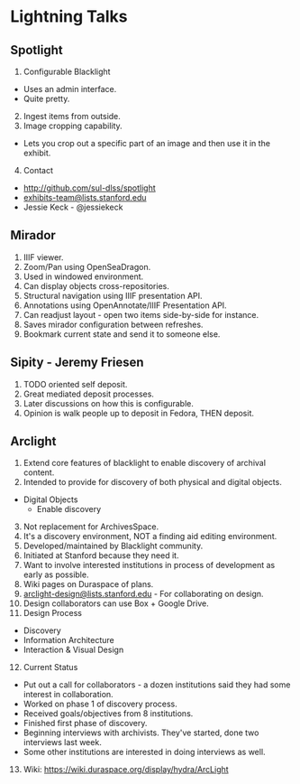 Lightning Talks
==============

Spotlight
--------------

1. Configurable Blacklight
  - Uses an admin interface.
  - Quite pretty.
2. Ingest items from outside.
3. Image cropping capability.
  - Lets you crop out a specific part of an image and then use it in the
    exhibit.
4. Contact
  - http://github.com/sul-dlss/spotlight
  - exhibits-team@lists.stanford.edu
  - Jessie Keck - @jessiekeck

Mirador
--------------

1. IIIF viewer.
2. Zoom/Pan using OpenSeaDragon.
3. Used in windowed environment.
4. Can display objects cross-repositories. 
5. Structural navigation using IIIF presentation API.
6. Annotations using OpenAnnotate/IIIF Presentation API.
7. Can readjust layout - open two items side-by-side for instance.
8. Saves mirador configuration between refreshes.
9. Bookmark current state and send it to someone else.

Sipity - Jeremy Friesen
------------------------

1. TODO oriented self deposit.
2. Great mediated deposit processes.
3. Later discussions on how this is configurable.
4. Opinion is walk people up to deposit in Fedora, THEN deposit.

Arclight
---------

1. Extend core features of blacklight to enable discovery of archival content.
2. Intended to provide for discovery of both physical and digital objects.
  - Digital Objects
    - Enable discovery
3. Not replacement for ArchivesSpace.
4. It's a discovery environment, NOT a finding aid editing environment.
5. Developed/maintained by Blacklight community.
6. Initiated at Stanford because they need it.
7. Want to involve interested institutions in process of development as early as
   possible.
8. Wiki pages on Duraspace of plans.
9. arclight-design@lists.stanford.edu - For collaborating on design.
10. Design collaborators can use Box + Google Drive.
11. Design Process
  - Discovery
  - Information Architecture
  - Interaction & Visual Design
12. Current Status
  - Put out a call for collaborators - a dozen institutions said they had some
    interest in collaboration.
  - Worked on phase 1 of discovery process.
  - Received goals/objectives from 8 institutions.
  - Finished first phase of discovery.
  - Beginning interviews with archivists. They've started, done two interviews
    last week.
  - Some other institutions are interested in doing interviews as well.
13. Wiki: https://wiki.duraspace.org/display/hydra/ArcLight
